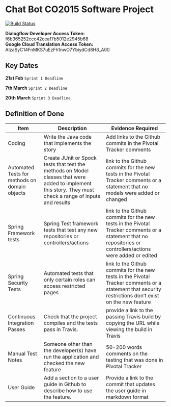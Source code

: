 # Chat Bot CO2015 Software Project
[![Build Status](https://travis-ci.com/UOL-CS/co2015-1718-group-09.svg?token=pwHxfSX7kGNaLgqR45mL&branch=master)](https://travis-ci.com/UOL-CS/co2015-1718-group-09)

**Dialogflow Developer Access Token:** f6b365252ccc42ceaf7b5012e2945b68  
**Google Cloud Translation Access Token:** AIzaSyC14FnMKS7uEzFh1nwO7YbiydCd8H8_A00   
## Key Dates

**21st Feb** `Sprint 1 Deadline`

**7th March** `Sprint 2 Deadline`

**20th March** `Sprint 3 Deadline`

## Definition of Done
| Item | Description | Evidence Required |
| ---- | ----------- | ----------------- |
| Coding | Write the Java code that implements the story | Add links to the Github commits in the Pivotal Tracker comments |
| Automated Tests for methods on domain objects | Create JUnit or Spock tests that test the methods on Model classes that were added to implement this story. They must check a range of inputs and results | link to the Github commits for the new tests in the Pivotal Tracker comments or a statement that no models were added or changed |
| Spring Framework tests | Spring Test framework tests that test any new repositories or controllers/actions | link to the Github commits for the new tests in the Pivotal Tracker comments or a statement that no repositories or controllers/actions were added or edited |
| Spring Security Tests | Automated tests that only certain roles can access restricted pages | link to the Github commits for the new tests in the Pivotal Tracker comments or a statement that security restrictions don’t exist on the new feature |
| Continuous Integration Passes | Check that the project compiles and the tests pass in Travis. | provide a link to the passing Travis build by copying the URL while viewing the build in Travis |
| Manual Test Notes | Someone other than the developer(s) have run the application and checked the new feature | 50-200 words comments on the testing that was done in Pivotal Tracker |
| User Guide | Add a section to a user guide in Github to describe how to use the feature. | Provide a link to the commit that updates the user guide in markdown format |
